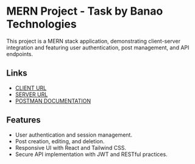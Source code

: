 # MERN Project - Task by Banao Technologies

This project is a MERN stack application, demonstrating client-server integration and featuring user authentication, post management, and API endpoints.

## Links

- [CLIENT URL](https://mern-project-intern-client.vercel.app)
- [SERVER URL](https://mern-project-intern.vercel.app)
- [POSTMAN DOCUMENTATION](https://documenter.getpostman.com/view/33181364/2sAYQajqUM)

## Features

- User authentication and session management.
- Post creation, editing, and deletion.
- Responsive UI with React and Tailwind CSS.
- Secure API implementation with JWT and RESTful practices.
